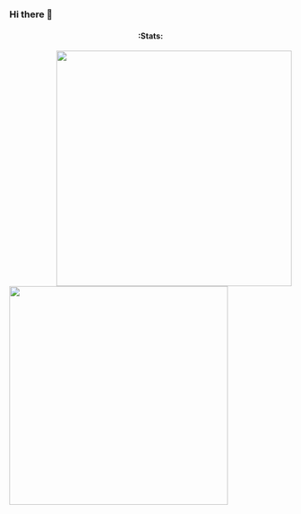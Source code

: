 ### Hi there 👋

<h4 align="center"> :Stats: </h4>
<div>
  <img align="right" width="420px" src="https://github-readme-stats.vercel.app/api?username=joaovmoura&&count_private=trueshow_icons=true,css&layout=compact&theme=github_dark"/>
  <img align="rihgt"  width="390px" src="https://github-readme-stats.vercel.app/api/top-langs/?username=joaovmoura&count_private=true&layout=compact&theme=github_dark"/>
</div>

<!--
**joaovmoura/joaovmoura** is a ✨ _special_ ✨ repository because its `README.md` (this file) appears on your GitHub profile.

Here are some ideas to get you started:

- 🔭 I’m currently working on ...
- 🌱 I’m currently learning ...
- 👯 I’m looking to collaborate on ...
- 🤔 I’m looking for help with ...
- 💬 Ask me about ...
- 📫 How to reach me: ...
- 😄 Pronouns: ...
- ⚡ Fun fact: ...
-->
